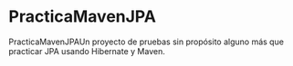 PracticaMavenJPA
================

PracticaMavenJPAUn proyecto de pruebas sin propósito alguno más que practicar JPA usando Hibernate y Maven.
